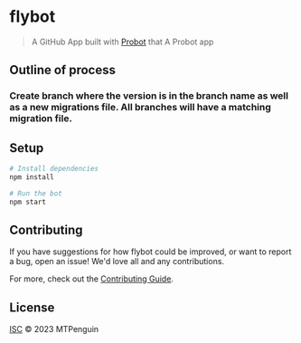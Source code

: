 # flybot

> A GitHub App built with [Probot](https://github.com/probot/probot) that A Probot app

## Outline of process
### Create branch where the version is in the branch name as well as a new migrations file.  All branches will have a matching migration file.


## Setup

```sh
# Install dependencies
npm install

# Run the bot
npm start
```

## Contributing

If you have suggestions for how flybot could be improved, or want to report a bug, open an issue! We'd love all and any contributions.

For more, check out the [Contributing Guide](CONTRIBUTING.md).

## License

[ISC](LICENSE) © 2023 MTPenguin
